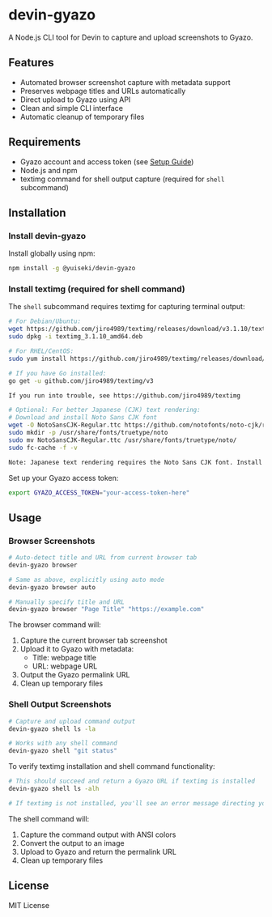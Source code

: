 # devin-gyazo

A Node.js CLI tool for Devin to capture and upload screenshots to Gyazo.

## Features

- Automated browser screenshot capture with metadata support
- Preserves webpage titles and URLs automatically
- Direct upload to Gyazo using API
- Clean and simple CLI interface
- Automatic cleanup of temporary files

## Requirements

- Gyazo account and access token (see [Setup Guide](SETUP.md))
- Node.js and npm
- textimg command for shell output capture (required for `shell` subcommand)

## Installation

### Install devin-gyazo

Install globally using npm:
```bash
npm install -g @yuiseki/devin-gyazo
```

### Install textimg (required for shell command)

The `shell` subcommand requires textimg for capturing terminal output:

```bash
# For Debian/Ubuntu:
wget https://github.com/jiro4989/textimg/releases/download/v3.1.10/textimg_3.1.10_amd64.deb
sudo dpkg -i textimg_3.1.10_amd64.deb

# For RHEL/CentOS:
sudo yum install https://github.com/jiro4989/textimg/releases/download/v3.1.10/textimg-3.1.10-1.el7.x86_64.rpm

# If you have Go installed:
go get -u github.com/jiro4989/textimg/v3

If you run into trouble, see https://github.com/jiro4989/textimg

# Optional: For better Japanese (CJK) text rendering:
# Download and install Noto Sans CJK font
wget -O NotoSansCJK-Regular.ttc https://github.com/notofonts/noto-cjk/raw/main/Sans/OTC/NotoSansCJK-Regular.ttc
sudo mkdir -p /usr/share/fonts/truetype/noto
sudo mv NotoSansCJK-Regular.ttc /usr/share/fonts/truetype/noto/
sudo fc-cache -f -v

Note: Japanese text rendering requires the Noto Sans CJK font. Install it using the commands above if you need to capture Japanese terminal output.
```

Set up your Gyazo access token:
```bash
export GYAZO_ACCESS_TOKEN="your-access-token-here"
```

## Usage

### Browser Screenshots
```bash
# Auto-detect title and URL from current browser tab
devin-gyazo browser

# Same as above, explicitly using auto mode
devin-gyazo browser auto

# Manually specify title and URL
devin-gyazo browser "Page Title" "https://example.com"
```

The browser command will:
1. Capture the current browser tab screenshot
2. Upload it to Gyazo with metadata:
   - Title: webpage title
   - URL: webpage URL
3. Output the Gyazo permalink URL
4. Clean up temporary files

### Shell Output Screenshots
```bash
# Capture and upload command output
devin-gyazo shell ls -la

# Works with any shell command
devin-gyazo shell "git status"
```

To verify textimg installation and shell command functionality:
```bash
# This should succeed and return a Gyazo URL if textimg is installed
devin-gyazo shell ls -alh

# If textimg is not installed, you'll see an error message directing you to the installation instructions
```

The shell command will:
1. Capture the command output with ANSI colors
2. Convert the output to an image
3. Upload to Gyazo and return the permalink URL
4. Clean up temporary files

## License

MIT License
